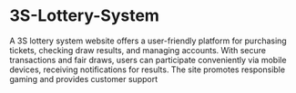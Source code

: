 # 3S-Lottery-System
 A 3S lottery system website offers a user-friendly platform for purchasing tickets, checking draw results, and managing accounts. With secure transactions and fair draws, users can participate conveniently via mobile devices, receiving notifications for results. The site promotes responsible gaming and provides customer support
